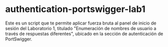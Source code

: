 # authentication-portswigger-lab1
Este es un script que te permite aplicar fuerza bruta al panel de inicio de sesión del Laboratorio 1, titulado "Enumeración de nombres de usuario a través de respuestas diferentes", ubicado en la sección de autenticación de PortSwigger.
